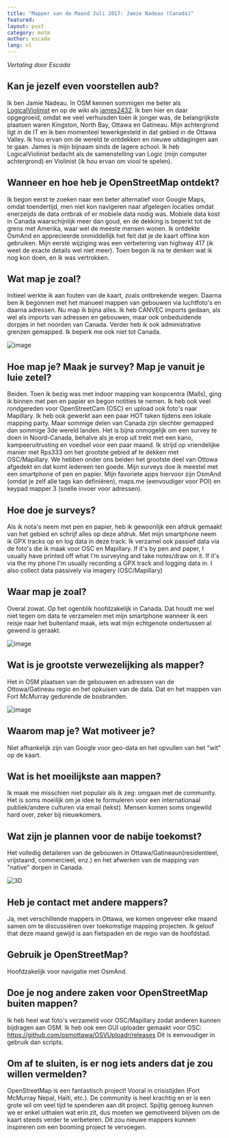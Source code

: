 ```yaml
---
title: "Mapper van de Maand Juli 2017: Jamie Nadeau (Canada)"
featured:
layout: post
category: motm
author: escada
lang: nl
---
```

_Vertaling door Escada_

## Kan je jezelf even voorstellen aub? 

Ik ben Jamie Nadeau. In OSM kennen sommigen me beter als [LogicalViolinist](http://www.openstreetmap.org/user/LogicalViolinist) en op de wiki als [james2432](https://wiki.openstreetmap.org/wiki/User:James2432).
Ik ben hier en daar opgegroeid, omdat we veel verhuisden toen ik jonger was, de belangrijkste plaatsen waren Kingston, North Bay, Ottawa en Gatineau. Mijn achtergrond ligt in de IT en ik ben momenteel tewerkgesteld in dat gebied in de Ottawa Valley. Ik hou ervan om de wereld te ontdekken en nieuwe uitdagingen aan te gaan. James is mijn bijnaam sinds de lagere school. Ik heb LogicalViolinist bedacht als de samenstelling van Logic (mijn computer achtergrond) en Violinist (ik hou ervan om viool te spelen).

## Wanneer en hoe heb je OpenStreetMap ontdekt? 

Ik begon eerst te zoeken naar een beter alternatief voor Google Maps, omdat toendertijd, men niet kon navigeren naar afgelegen locaties  omdat enerzeijds de data ontbrak of er mobiele data nodig was. Mobiele data kost in Canada waarschijnlijk meer dan goud, en de dekking is beperkt tot de grens met Amerika, waar wel de meeste mensen wonen. Ik ontdekte OsmAnd en apprecieerde onmiddellijk het feit dat je de kaart offline kon gebruiken. Mijn eerste wijziging was een verbetering van highway 417 (ik weet de exacte details wel niet meer). Toen begon ik na te denken wat ik nog kon doen, en ik was vertrokken.


## Wat map je zoal? 

Initieel werkte ik aan fouten van de kaart, zoals ontbrekende wegen. Daarna ben ik begonnen met het manueel mappen van gebouwen via luchtfoto's en daarna adressen. Nu map ik bijna alles. Ik heb CANVEC imports gedaan, als wel als imports van adressen en gebouwen, maar ook onbeduidende dorpjes in het noorden van Canada. Verder heb ik ook administrative grenzen gemapped. Ik beperk me ook niet tot Canada.

![image](https://photos.smugmug.com/OSM/Screenshots/Mapper-in-the-Spotlight/Jamie-Nadeau/i-FzNvrTC/0/01e26752/XL/image%20%281%29-XL.png)


## Hoe map je? Maak je survey? Map je vanuit je luie zetel? 
Beiden. Toen ik bezig was met indoor mapping van koopcentra (Malls), ging ik binnen met pen en papier en begon notities te nemen. Ik heb ook veel rondgereden voor OpenStreetCam (OSC) en upload ook foto's naar Mapillary. Ik heb ook gewerkt aan een paar HOT taken tijdens een lokale mapping party. Maar sommige delen van Canada zijn slechter gemapped dan sommige 3de wereld landen. Het is bijna onmogelijk om een survey te doen in Noord-Canada, behalve als je erop uit trekt met een kano, kampeeruitrusting en voedsel voor een paar maand. Ik strijd op vriendelijke manier met Rps333 om het grootste gebied af te dekken met OSC/Mapillary. We hebben onder ons beiden het grootste deel van Ottowa afgedekt en dat komt iedereen ten goede. Mijn surveys doe ik meestel met een smartphone of pen en papier. Mijn favoriete apps hiervoor zijn OsmAnd (omdat je zelf alle tags kan definiëren), maps.me (eenvoudiger voor POI) en keypad mapper 3 (snelle invoer voor adressen).

## Hoe doe je surveys? 
Als ik nota's neem met pen en papier, heb ik gewoonlijk een afdruk gemaakt van het gebied en schrijf alles op deze afdruk. Met mijn smartphone neem ik GPX tracks op en log data in deze track. Ik verzamel ook passief data via de foto's die ik maak voor OSC en Mapillary.
 If it's by pen and paper, I usually have printed off what I'm surveying and take notes/draw on it. If it's via the my phone I'm usually recording a GPX track and logging data in. I also collect data passively via imagery (OSC/Mapillary)

## Waar map je zoal? 

Overal zowat. Op het ogenblik hoofdzakelijk in Canada. Dat houdt me wel niet tegen om data te verzamelen met mijn smartphone wanneer ik een reisje naar het buitenland maak, iets wat mijn echtgenote ondertussen al gewend is geraakt.

![image](https://photos.smugmug.com/OSM/Screenshots/Mapper-in-the-Spotlight/Jamie-Nadeau/i-vqB5Hwc/0/0eebce0a/L/image%20%282%29-L.png)

## Wat is je grootste verwezelijking als mapper? 
Het in OSM plaatsen van de gebouwen en adressen van de Ottowa/Gatineau regio en het opkuisen van de data. Dat en het mappen van Fort McMurray gedurende de bosbranden.

![image](https://photos.smugmug.com/OSM/Screenshots/Mapper-in-the-Spotlight/Jamie-Nadeau/i-R2j3pPW/0/cd11d987/L/image%20%284%29-L.png)

## Waarom map je? Wat motiveer je? 

Niet afhankelijk zijn van Google voor geo-data en het opvullen van het "wit" op de kaart.

## Wat is het moeilijkste aan mappen? 

Ik maak me misschien niet populair als ik zeg: omgaan met de community. Het is soms moeilijk om je idee te formuleren voor een internationaal publiek/andere culturen via email (tekst). Mensen komen soms ongewild  hard over, zeker bij nieuwkomers.

## Wat zijn je plannen voor de nabije toekomst? 

Het volledig detaileren van de gebouwen in Ottawa/Gatineaun(residentieel, vrijstaand, commercieel, enz.) en het afwerken van de mapping van "native" dorpen in Canada.

![3D](https://photos.smugmug.com/OSM/Screenshots/Mapper-in-the-Spotlight/Jamie-Nadeau/i-648Cdfq/0/fffcedcf/X2/image%20%285%29-X2.png)

## Heb je contact met andere mappers? 

Ja, met verschillende mappers in Ottawa, we komen ongeveer elke maand samen om te discussiëren over toekomstige mapping projecten. Ik geloof that deze maand gewijd is aan fietspaden en de regio van de hoofdstad.


## Gebruik je OpenStreetMap? 
Hoofdzakelijk voor navigatie met OsmAnd.

## Doe je nog andere zaken voor OpenStreetMap buiten mappen? 
Ik heb heel wat foto's verzameld voor OSC/Mapillary zodat anderen kunnen bijdragen aan OSM. Ik heb ook een GUI uploader gemaakt voor OSC: https://github.com/osmottawa/OSVUploadr/releases
Dit is eenvoudiger in gebruik dan scripts.

## Om af te sluiten, is er nog iets anders dat je zou willen vermelden? 

OpenStreetMap is een fantastisch project! Vooral in crisistijden (Fort McMurray Nepal, Haïti, etc.). De community is heel krachtig en er is een grote wil om veel tijd te spenderen aan dit project. Spijtig genoeg kunnen we er enkel uithalen wat erin zit, dus moeten we gemotiveerd blijven om de kaart steeds verder te verbeteren. Dit zou nieuwe mappers kunnen inspireren om een booming project te vervoegen.
